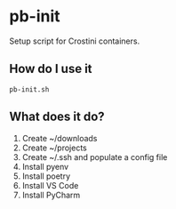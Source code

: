 # pb-init

Setup script for Crostini containers.

## How do I use it

```
pb-init.sh
```

## What does it do?

1. Create ~/downloads
2. Create ~/projects
3. Create ~/.ssh and populate a config file
4. Install pyenv
5. Install poetry
6. Install VS Code
7. Install PyCharm